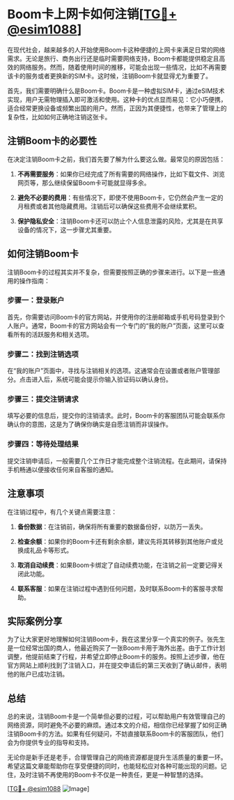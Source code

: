 # Boom卡上网卡如何注销[[TG💪+ @esim1088](https://t.me/s/esim1088)]

在现代社会，越来越多的人开始使用Boom卡这种便捷的上网卡来满足日常的网络需求。无论是旅行、商务出行还是临时需要网络支持，Boom卡都能提供稳定且高效的网络服务。然而，随着使用时间的推移，可能会出现一些情况，比如不再需要该卡的服务或者更换新的SIM卡。这时候，注销Boom卡就显得尤为重要了。

首先，我们需要明确什么是Boom卡。Boom卡是一种虚拟SIM卡，通过eSIM技术实现，用户无需物理插入即可激活和使用。这种卡的优点显而易见：它小巧便携，适合经常更换设备或频繁出国的用户。然而，正因为其便捷性，也带来了管理上的复杂性，比如如何正确地注销这张卡。

## 注销Boom卡的必要性

在决定注销Boom卡之前，我们首先要了解为什么要这么做。最常见的原因包括：

1. **不再需要服务**：如果你已经完成了所有需要的网络操作，比如下载文件、浏览网页等，那么继续保留Boom卡可能就显得多余。
   
2. **避免不必要的费用**：有些情况下，即使不使用Boom卡，它仍然会产生一定的月租费或者其他隐藏费用。注销后可以确保这些费用不会继续累积。

3. **保护隐私安全**：注销Boom卡还可以防止个人信息泄露的风险，尤其是在共享设备的情况下，这一步骤尤其重要。

## 如何注销Boom卡

注销Boom卡的过程其实并不复杂，但需要按照正确的步骤来进行。以下是一些通用的操作指南：

### 步骤一：登录账户

首先，你需要访问Boom卡的官方网站，并使用你的注册邮箱或手机号码登录到个人账户。通常，Boom卡的官方网站会有一个专门的“我的账户”页面，这里可以查看所有的活跃服务和相关选项。

### 步骤二：找到注销选项

在“我的账户”页面中，寻找与注销相关的选项。这通常会在设置或者账户管理部分。点击进入后，系统可能会提示你输入验证码以确认身份。

### 步骤三：提交注销请求

填写必要的信息后，提交你的注销请求。此时，Boom卡的客服团队可能会联系你确认你的意图，这是为了确保你确实是自愿注销而非误操作。

### 步骤四：等待处理结果

提交注销申请后，一般需要几个工作日才能完成整个注销流程。在此期间，请保持手机畅通以便接收任何来自客服的通知。

## 注意事项

在注销过程中，有几个关键点需要注意：

1. **备份数据**：在注销前，确保将所有重要的数据备份好，以防万一丢失。
   
2. **检查余额**：如果你的Boom卡还有剩余余额，建议先将其转移到其他账户或兑换成礼品卡等形式。

3. **取消自动续费**：如果Boom卡绑定了自动续费功能，在注销之前一定要记得关闭此功能。

4. **联系客服**：如果在注销过程中遇到任何问题，及时联系Boom卡的客服寻求帮助。

## 实际案例分享

为了让大家更好地理解如何注销Boom卡，我在这里分享一个真实的例子。张先生是一位经常出国的商人，他最近购买了一张Boom卡用于海外出差。由于工作计划调整，他提前结束了行程，并希望立即停止Boom卡的服务。按照上述步骤，他在官方网站上顺利找到了注销入口，并在提交申请后的第三天收到了确认邮件，表明他的账户已成功注销。

## 总结

总的来说，注销Boom卡是一个简单但必要的过程，可以帮助用户有效管理自己的网络资源，同时避免不必要的麻烦。通过本文的介绍，相信你已经掌握了如何正确注销Boom卡的方法。如果有任何疑问，不妨直接联系Boom卡的客服团队，他们会为你提供专业的指导和支持。

无论你是新手还是老手，合理管理自己的网络资源都是提升生活质量的重要一环。希望这篇文章能帮助你在享受便捷的同时，也能轻松应对各种可能出现的问题。记住，及时注销不再使用的Boom卡不仅是一种责任，更是一种智慧的选择。

[[TG💪+ @esim1088](https://t.me/s/esim1088) ![Image](https://i.postimg.cc/4NQfJmqS/Snipaste-2025-05-13-00-14-12.png)]
